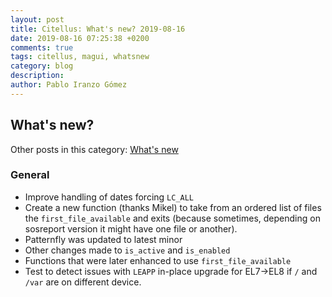 ```yaml
---
layout: post
title: Citellus: What's new? 2019-08-16
date: 2019-08-16 07:25:38 +0200
comments: true
tags: citellus, magui, whatsnew
category: blog
description:
author: Pablo Iranzo Gómez
---
```


## What's new?

Other posts in this category: [What's new]({tag}whatsnew)

### General

- Improve handling of dates forcing `LC_ALL`
- Create a new function (thanks Mikel) to take from an ordered list of files the `first_file_available` and exits (because sometimes, depending on sosreport version it might have one file or another).
- Patternfly was updated to latest minor
- Other changes made to `is_active` and `is_enabled`
- Functions that were later enhanced to use `first_file_available`
- Test to detect issues with `LEAPP` in-place upgrade for EL7->EL8 if `/` and `/var` are on different device.
